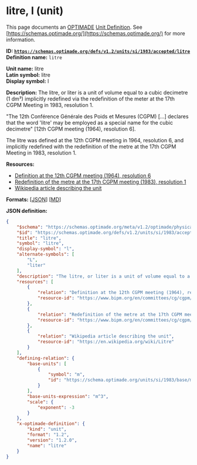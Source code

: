 # litre, l (unit)

This page documents an [OPTIMADE](https://www.optimade.org/) [Unit Definition](https://schemas.optimade.org/#definitions). See [https://schemas.optimade.org/](https://schemas.optimade.org/) for more information.

**ID: [`https://schemas.optimade.org/defs/v1.2/units/si/1983/accepted/litre`](https://schemas.optimade.org/defs/v1.2/units/si/1983/accepted/litre.md)**  
**Definition name:** `litre`

**Unit name:** litre  
**Latin symbol:** litre  
**Display symbol:** l  
  
**Description:** The litre, or liter is a unit of volume equal to a cubic decimetre (1 dm³) implicitly redefined via the redefinition of the meter at the 17th CGPM Meeting in 1983, resolution 1.

"The 12th Conférence Générale des Poids et Mesures (CGPM) [...] declares that the word 'litre' may be employed as a special name for the cubic decimetre" [12th CGPM meeting (1964), resolution 6].

The litre was defined at the 12th CGPM meeting in 1964, resolution 6, and implicitly redefined with the redefinition of the metre at the 17th CGPM Meeting in 1983, resolution 1.

**Resources:**

- [Definition at the 12th CGPM meeting (1964), resolution 6](https://www.bipm.org/en/committees/cg/cgpm/12-1964/resolution-6)
- [Redefinition of the metre at the 17th CGPM meeting (1983), resolution 1](https://www.bipm.org/en/committees/cg/cgpm/17-1983/resolution-1)
- [Wikipedia article describing the unit](https://en.wikipedia.org/wiki/Litre)


**Formats:** [[JSON](litre.json)] [[MD](litre.md)]

**JSON definition:**

``` json
{
    "$schema": "https://schemas.optimade.org/meta/v1.2/optimade/physical_unit_definition.md",
    "$id": "https://schemas.optimade.org/defs/v1.2/units/si/1983/accepted/litre",
    "title": "litre",
    "symbol": "litre",
    "display-symbol": "l",
    "alternate-symbols": [
        "L",
        "liter"
    ],
    "description": "The litre, or liter is a unit of volume equal to a cubic decimetre (1 dm\u00b3) implicitly redefined via the redefinition of the meter at the 17th CGPM Meeting in 1983, resolution 1.\n\n\"The 12th Conf\u00e9rence G\u00e9n\u00e9rale des Poids et Mesures (CGPM) [...] declares that the word 'litre' may be employed as a special name for the cubic decimetre\" [12th CGPM meeting (1964), resolution 6].\n\nThe litre was defined at the 12th CGPM meeting in 1964, resolution 6, and implicitly redefined with the redefinition of the metre at the 17th CGPM Meeting in 1983, resolution 1.",
    "resources": [
        {
            "relation": "Definition at the 12th CGPM meeting (1964), resolution 6",
            "resource-id": "https://www.bipm.org/en/committees/cg/cgpm/12-1964/resolution-6"
        },
        {
            "relation": "Redefinition of the metre at the 17th CGPM meeting (1983), resolution 1",
            "resource-id": "https://www.bipm.org/en/committees/cg/cgpm/17-1983/resolution-1"
        },
        {
            "relation": "Wikipedia article describing the unit",
            "resource-id": "https://en.wikipedia.org/wiki/Litre"
        }
    ],
    "defining-relation": {
        "base-units": [
            {
                "symbol": "m",
                "id": "https://schema.optimade.org/units/si/1983/base/metre"
            }
        ],
        "base-units-expression": "m^3",
        "scale": {
            "exponent": -3
        }
    },
    "x-optimade-definition": {
        "kind": "unit",
        "format": "1.2",
        "version": "1.2.0",
        "name": "litre"
    }
}
```